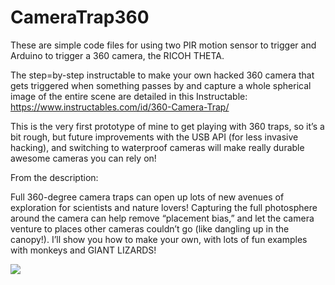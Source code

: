 # CameraTrap360
These are simple code files for using two PIR motion sensor to trigger and Arduino to trigger a 360 camera, the RICOH THETA.

The step=by-step instructable to make your own hacked 360 camera that gets triggered when something passes by and capture a whole spherical image of the entire scene are detailed in this Instructable: https://www.instructables.com/id/360-Camera-Trap/ 

This is the very first prototype of mine to get playing with 360 traps, so it’s a bit rough, but future improvements with the USB API (for less invasive hacking), and switching to waterproof cameras will make really durable awesome cameras you can rely on!

From the description:

Full 360-degree camera traps can open up lots of new avenues of exploration for scientists and nature lovers! Capturing the full photosphere around the camera can help remove “placement bias,” and let the camera venture to places other cameras couldn’t go (like dangling up in the canopy!). I’ll show you how to make your own, with lots of fun examples with monkeys and GIANT LIZARDS!

<img src=http://lists.theta360.guide/uploads/default/original/2X/f/f671b1fa6f7a400bb795f4733ec3952e73df9011.jpg>
